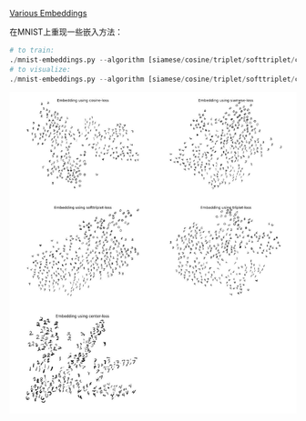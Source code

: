 ﻿[Various Embeddings](https://github.com/tensorpack/tensorpack/tree/master/examples/SimilarityLearning)

在MNIST上重现一些嵌入方法：

```python
# to train:
./mnist-embeddings.py --algorithm [siamese/cosine/triplet/softtriplet/center]
# to visualize:
./mnist-embeddings.py --algorithm [siamese/cosine/triplet/softtriplet/center] --visualize --load train_log/mnist-embeddings/checkpoint
```

![这里写图片描述](https://github.com/tensorpack/tensorpack/raw/master/examples/SimilarityLearning/results.jpg)